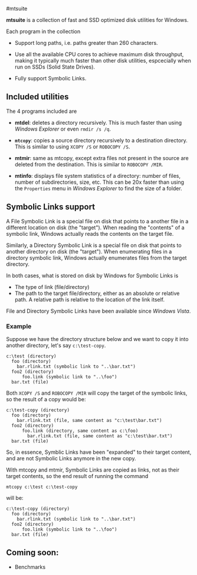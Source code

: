 #mtsuite

**mtsuite** is a collection of fast and SSD optimized disk utilities for Windows.

Each program in the collection

* Support long paths, i.e. paths greater than 260 characters.

* Use all the available CPU cores to achieve maximum disk throughput, making
  it typically much faster than other disk utilities, espcecially when run
  on SSDs (Solid State Drives).

* Fully support Symbolic Links.

## Included utilities

The 4 programs included are

* **mtdel**: deletes a directory recursively. This is much faster than
               using *Windows Explorer* or even `rmdir /s /q`.

* **`mtcopy`**: copies a source directory recursively to a destination
                directory. This is similar to using `XCOPY /S` or
                `ROBOCOPY /S`.

* **mtmir**: same as mtcopy, except extra files not present in the
               source are deleted from the destination. This is
               similar to `ROBOCOPY /MIR`.

* **mtinfo**: displays file system statistics of a directory: number
                of files, number of subdirectories, size, etc. This can
                be 20x faster than using the `Properties` menu 
                in *Windows Explorer* to find the size of a folder.

## Symbolic Links support

A File Symbolic Link is a special file on disk that points to a another
file in a different location on disk (the "target"). When reading the
"contents" of a symbolic link, Windows actually reads the contents on
the target file.

Similarly, a Directory Symbolic Link is a special file on disk that points
to another directory on disk (the "target"). When enumerating files
in a directory symbolic link, Windows actually enumerates files from
the target directory.

In both cases, what is stored on disk by Windows for Symbolic Links is

* The type of link (file/directory)
* The path to the target file/directory, either as an absolute or relative
  path. A relative path is relative to the location of the link itself.

File and Directory Symbolic Links have been available since *Windows Vista*.

### Example

Suppose we have the directory structure below and we want to copy it
into another directory, let's say `c:\test-copy`.

```
c:\test (directory)
  foo (directory)
    bar.rlink.txt (symbolic link to "..\bar.txt")
  foo2 (directory)
      foo.link (symbolic link to "..\foo")
  bar.txt (file)
```

Both `XCOPY /S` and `ROBOCOPY /MIR` will copy the target of the symbolic
links, so the result of a copy would be:

```
c:\test-copy (directory)
  foo (directory)
    bar.rlink.txt (file, same content as "c:\test\bar.txt")
  foo2 (directory)
      foo.link (directory, same content as c:\foo)
        bar.rlink.txt (file, same content as "c:\test\bar.txt")
  bar.txt (file)
```

So, in essence, Symblic Links have been "expanded" to their target
content, and are not Symbolic Links anymore in the new copy.

With mtcopy and mtmir, Symbolic Links are copied as links, not as
their target contents, so the end result of running the command

```
mtcopy c:\test c:\test-copy
```

will be:

```
c:\test-copy (directory)
  foo (directory)
    bar.rlink.txt (symbolic link to "..\bar.txt")
  foo2 (directory)
      foo.link (symbolic link to "..\foo")
  bar.txt (file)
```


## Coming soon:

* Benchmarks
